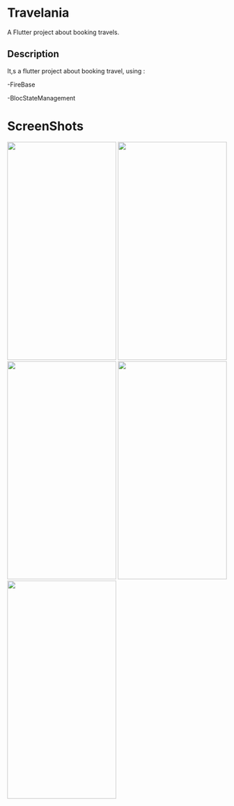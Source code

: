 # Travelania

A Flutter project about booking travels.

## Description

It,s a flutter project about booking travel, using :

-FireBase

-BlocStateManagement


# ScreenShots

<img src="https://user-images.githubusercontent.com/58815062/162922334-27427edd-8296-491e-958f-0c4e4dcfe82b.png" style=" width:250px ; height:500px " />
<img src="https://user-images.githubusercontent.com/58815062/162922298-87e55abe-8954-48fd-966a-63b5fe340cfa.png" style=" width:250px ; height:500px " />
<img src="https://user-images.githubusercontent.com/58815062/162922442-f0d8f318-5f63-4439-abfb-788f94832652.png" style=" width:250px ; height:500px " />
<img src="https://user-images.githubusercontent.com/58815062/162922380-c39319b6-effa-4127-848b-e9356069676e.png" style=" width:250px ; height:500px " />
<img src="https://user-images.githubusercontent.com/58815062/162922289-ef7a2d53-b0a3-45ba-ab23-5ac86e8fd051.png" style=" width:250px ; height:500px " />